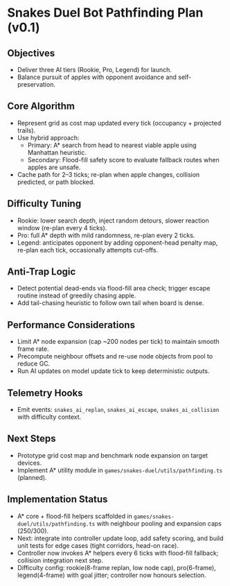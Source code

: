﻿# Snakes Duel Bot Pathfinding Plan (v0.1)

## Objectives
- Deliver three AI tiers (Rookie, Pro, Legend) for launch.
- Balance pursuit of apples with opponent avoidance and self-preservation.

## Core Algorithm
- Represent grid as cost map updated every tick (occupancy + projected trails).
- Use hybrid approach:
  - Primary: A* search from head to nearest viable apple using Manhattan heuristic.
  - Secondary: Flood-fill safety score to evaluate fallback routes when apples are unsafe.
- Cache path for 2–3 ticks; re-plan when apple changes, collision predicted, or path blocked.

## Difficulty Tuning
- Rookie: lower search depth, inject random detours, slower reaction window (re-plan every 4 ticks).
- Pro: full A* depth with mild randomness, re-plan every 2 ticks.
- Legend: anticipates opponent by adding opponent-head penalty map, re-plan each tick, occasionally attempts cut-offs.

## Anti-Trap Logic
- Detect potential dead-ends via flood-fill area check; trigger escape routine instead of greedily chasing apple.
- Add tail-chasing heuristic to follow own tail when board is dense.

## Performance Considerations
- Limit A* node expansion (cap ~200 nodes per tick) to maintain smooth frame rate.
- Precompute neighbour offsets and re-use node objects from pool to reduce GC.
- Run AI updates on model update tick to keep deterministic outputs.

## Telemetry Hooks
- Emit events: `snakes_ai_replan`, `snakes_ai_escape`, `snakes_ai_collision` with difficulty context.

## Next Steps
- Prototype grid cost map and benchmark node expansion on target devices.
- Implement A* utility module in `games/snakes-duel/utils/pathfinding.ts` (planned).

## Implementation Status
- A* core + flood-fill helpers scaffolded in `games/snakes-duel/utils/pathfinding.ts` with neighbour pooling and expansion caps (250/300).
- Next: integrate into controller update loop, add safety scoring, and build unit tests for edge cases (tight corridors, head-on race).
- Controller now invokes A* helpers every 6 ticks with flood-fill fallback; collision integration next step.
- Difficulty config: rookie(8-frame replan, low node cap), pro(6-frame), legend(4-frame) with goal jitter; controller now honours selection.
